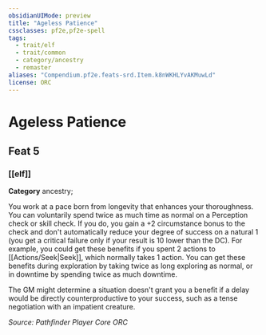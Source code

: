 ```yaml
---
obsidianUIMode: preview
title: "Ageless Patience"
cssclasses: pf2e,pf2e-spell
tags:
  - trait/elf
  - trait/common
  - category/ancestry
  - remaster
aliases: "Compendium.pf2e.feats-srd.Item.k8nWKHLYvAKMuwLd"
license: ORC
---
```

# Ageless Patience
## Feat 5
### [[elf]]

**Category** ancestry; 




You work at a pace born from longevity that enhances your thoroughness. You can voluntarily spend twice as much time as normal on a Perception check or skill check. If you do, you gain a +2 circumstance bonus to the check and don't automatically reduce your degree of success on a natural 1 (you get a critical failure only if your result is 10 lower than the DC). For example, you could get these benefits if you spent 2 actions to [[Actions/Seek|Seek]], which normally takes 1 action. You can get these benefits during exploration by taking twice as long exploring as normal, or in downtime by spending twice as much downtime.

The GM might determine a situation doesn't grant you a benefit if a delay would be directly counterproductive to your success, such as a tense negotiation with an impatient creature.

*Source: Pathfinder Player Core*
*ORC*